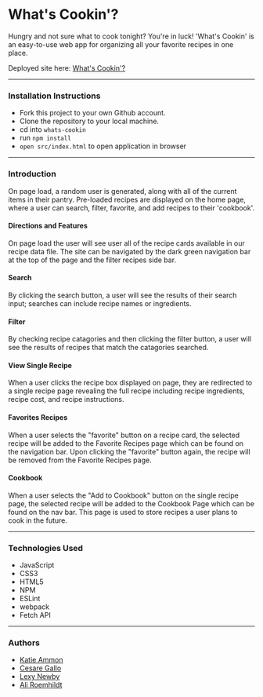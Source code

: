 # What's Cookin'? 

Hungry and not sure what to cook tonight? You're in luck! 'What's Cookin' is an easy-to-use web app for organizing all your favorite recipes in one place.

Deployed site here: [What's Cookin'?](https://aliroemhildt.github.io/whats-cookin/)

---------------------------------------

### Installation Instructions
- Fork this project to your own Github account.
- Clone the repository to your local machine.
- cd into `whats-cookin`
- run `npm install` 
- `open src/index.html` to open application in browser

---------------------------------------

### Introduction
On page load, a random user is generated, along with all of the current items in their pantry. Pre-loaded recipes are displayed on the home page, where a user can search, filter, favorite, and add recipes to their 'cookbook'. 

#### Directions and Features
On page load the user will see user all of the recipe cards available in our recipe data file. The site can be navigated by the dark green navigation bar at the top of the page and the filter recipes side bar.

#### Search
By clicking the search button, a user will see the results of their search input; searches can include recipe names or ingredients.

#### Filter

By checking recipe catagories and then clicking the filter button, a user will see the results of recipes that match the catagories searched. 

#### View Single Recipe

When a user clicks the recipe box displayed on page, they are redirected to a single recipe page revealing the full recipe including recipe ingredients, recipe cost, and recipe instructions.

#### Favorites Recipes

When a user selects the "favorite" button on a recipe card, the selected recipe will be added to the Favorite Recipes page which can be found on the navigation bar. Upon clicking the "favorite" button again, the recipe will be removed from the Favorite Recipes page.

#### Cookbook

When a user selects the "Add to Cookbook" button on the single recipe page, the selected recipe will be added to the Cookbook Page which can be found on the nav bar. This page is used to store recipes a user plans to cook in the future.

---------------------------------------

### Technologies Used

- JavaScript
- CSS3
- HTML5
- NPM
- ESLint
- webpack
- Fetch API

---------------------------------------

### Authors

- [Katie Ammon](https://github.com/kammon10)
- [Cesare Gallo](https://github.com/cagallo)
- [Lexy Newby](https://github.com/anewb87)
- [Ali Roemhildt](https://github.com/aliroemhildt)

